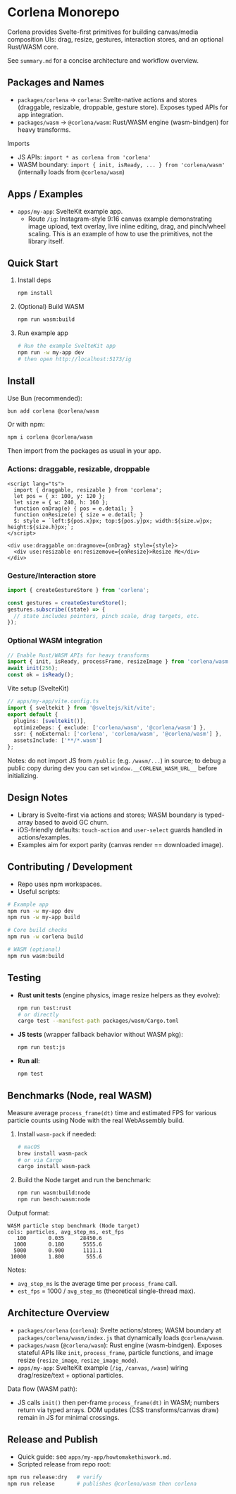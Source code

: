 # Corlena Monorepo

Corlena provides Svelte-first primitives for building canvas/media composition UIs: drag, resize, gestures, interaction stores, and an optional Rust/WASM core.

See `summary.md` for a concise architecture and workflow overview.

## Packages and Names
- `packages/corlena` → `corlena`: Svelte-native actions and stores (draggable, resizable, droppable, gesture store). Exposes typed APIs for app integration.
- `packages/wasm` → `@corlena/wasm`: Rust/WASM engine (wasm-bindgen) for heavy transforms.

Imports
- JS APIs: `import * as corlena from 'corlena'`
- WASM boundary: `import { init, isReady, ... } from 'corlena/wasm'` (internally loads from `@corlena/wasm`)

## Apps / Examples
- `apps/my-app`: SvelteKit example app.
  - Route `/ig`: Instagram-style 9:16 canvas example demonstrating image upload, text overlay, live inline editing, drag, and pinch/wheel scaling. This is an example of how to use the primitives, not the library itself.

## Quick Start
1) Install deps
   
   ```sh
   npm install
   ```

2) (Optional) Build WASM
   
   ```sh
   npm run wasm:build
   ```

3) Run example app
   
   ```sh
   # Run the example SvelteKit app
   npm run -w my-app dev
   # then open http://localhost:5173/ig
   ```

## Install

Use Bun (recommended):

```sh
bun add corlena @corlena/wasm
```

Or with npm:

```sh
npm i corlena @corlena/wasm
```

Then import from the packages as usual in your app.

### Actions: draggable, resizable, droppable

```svelte
<script lang="ts">
  import { draggable, resizable } from 'corlena';
  let pos = { x: 100, y: 120 };
  let size = { w: 240, h: 160 };
  function onDrag(e) { pos = e.detail; }
  function onResize(e) { size = e.detail; }
  $: style = `left:${pos.x}px; top:${pos.y}px; width:${size.w}px; height:${size.h}px;`;
</script>

<div use:draggable on:dragmove={onDrag} style={style}>
  <div use:resizable on:resizemove={onResize}>Resize Me</div>
</div>
```

### Gesture/Interaction store

```ts
import { createGestureStore } from 'corlena';

const gestures = createGestureStore();
gestures.subscribe((state) => {
  // state includes pointers, pinch scale, drag targets, etc.
});
```

### Optional WASM integration

```ts
// Enable Rust/WASM APIs for heavy transforms
import { init, isReady, processFrame, resizeImage } from 'corlena/wasm';
await init(256);
const ok = isReady();
```

Vite setup (SvelteKit)

```ts
// apps/my-app/vite.config.ts
import { sveltekit } from '@sveltejs/kit/vite';
export default {
  plugins: [sveltekit()],
  optimizeDeps: { exclude: ['corlena/wasm', '@corlena/wasm'] },
  ssr: { noExternal: ['corlena', 'corlena/wasm', '@corlena/wasm'] },
  assetsInclude: ['**/*.wasm']
};
```
Notes: do not import JS from `/public` (e.g. `/wasm/...`) in source; to debug a public copy during dev you can set `window.__CORLENA_WASM_URL__` before initializing.

## Design Notes
- Library is Svelte-first via actions and stores; WASM boundary is typed-array based to avoid GC churn.
- iOS-friendly defaults: `touch-action` and `user-select` guards handled in actions/examples.
- Examples aim for export parity (canvas render == downloaded image).

## Contributing / Development
- Repo uses npm workspaces.
- Useful scripts:

```sh
# Example app
npm run -w my-app dev
npm run -w my-app build

# Core build checks
npm run -w corlena build

# WASM (optional)
npm run wasm:build
```

## Testing

- **Rust unit tests** (engine physics, image resize helpers as they evolve):

  ```sh
  npm run test:rust
  # or directly
  cargo test --manifest-path packages/wasm/Cargo.toml
  ```

- **JS tests** (wrapper fallback behavior without WASM pkg):

  ```sh
  npm run test:js
  ```

- **Run all**:

  ```sh
  npm test
  ```

## Benchmarks (Node, real WASM)

Measure average `process_frame(dt)` time and estimated FPS for various particle counts using Node with the real WebAssembly build.

1) Install `wasm-pack` if needed:

   ```sh
   # macOS
   brew install wasm-pack
   # or via Cargo
   cargo install wasm-pack
   ```

2) Build the Node target and run the benchmark:

   ```sh
   npm run wasm:build:node
   npm run bench:wasm:node
   ```

Output format:

```
WASM particle step benchmark (Node target)
cols: particles, avg_step_ms, est_fps
   100       0.035     28450.6
  1000       0.180      5555.6
  5000       0.900      1111.1
 10000       1.800       555.6
```

Notes:
- `avg_step_ms` is the average time per `process_frame` call.
- `est_fps` = 1000 / `avg_step_ms` (theoretical single-thread max).

## Architecture Overview

- `packages/corlena` (`corlena`): Svelte actions/stores; WASM boundary at `packages/corlena/wasm/index.js` that dynamically loads `@corlena/wasm`.
- `packages/wasm` (`@corlena/wasm`): Rust engine (wasm-bindgen). Exposes stateful APIs like `init`, `process_frame`, particle functions, and image resize (`resize_image`, `resize_image_mode`).
- `apps/my-app`: SvelteKit example (`/ig`, `/canvas`, `/wasm`) wiring drag/resize/text + optional particles.

Data flow (WASM path):
- JS calls `init()` then per-frame `process_frame(dt)` in WASM; numbers return via typed arrays. DOM updates (CSS transforms/canvas draw) remain in JS for minimal crossings.

## Release and Publish

- Quick guide: see `apps/my-app/howtomakethiswork.md`.
- Scripted release from repo root:

```sh
npm run release:dry   # verify
npm run release       # publishes @corlena/wasm then corlena
```
